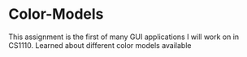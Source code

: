 # Color-Models
 This assignment is the first of many GUI applications I will work on in CS1110. Learned about different color models available
